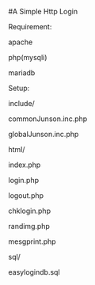 #A Simple Http Login 

Requirement:

 apache
 
 php(mysqli)
 
 mariadb

Setup:

 include/
 
  commonJunson.inc.php
  
  globalJunson.inc.php
  
 html/
 
  index.php
  
  login.php
  
  logout.php
  
  chklogin.php
  
  randimg.php
  
  mesgprint.php
  
 sql/
 
  easylogindb.sql
 
 
